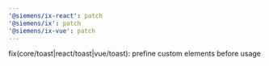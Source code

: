 ```yaml
---
'@siemens/ix-react': patch
'@siemens/ix': patch
'@siemens/ix-vue': patch
---
```


fix(core/toast|react/toast|vue/toast): prefine custom elements before usage
